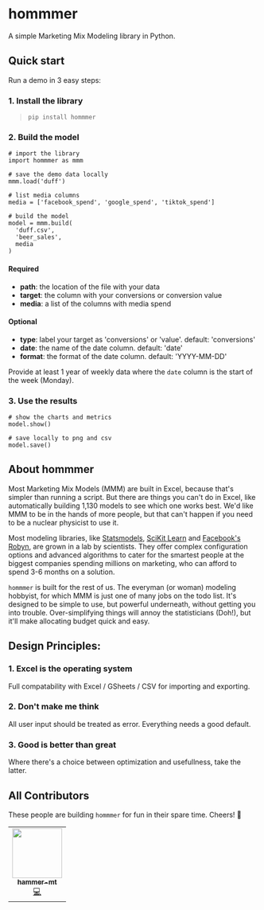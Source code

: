 # hommmer

A simple Marketing Mix Modeling library in Python.

## Quick start

Run a demo in 3 easy steps:

### 1. Install the library

> `pip install hommmer`

### 2. Build the model

```
# import the library
import hommmer as mmm

# save the demo data locally
mmm.load('duff')

# list media columns
media = ['facebook_spend', 'google_spend', 'tiktok_spend']

# build the model
model = mmm.build(
  'duff.csv',
  'beer_sales',
  media
)
```

#### Required

- **path**: the location of the file with your data
- **target**: the column with your conversions or conversion value
- **media**: a list of the columns with media spend

#### Optional

- **type**: label your target as 'conversions' or 'value'. default: 'conversions'
- **date**: the name of the date column. default: 'date'
- **format**: the format of the date column. default: 'YYYY-MM-DD'

Provide at least 1 year of weekly data where the `date` column is the start of the week (Monday).

### 3. Use the results

```
# show the charts and metrics
model.show()

# save locally to png and csv
model.save()
```

## About hommmer

Most Marketing Mix Models (MMM) are built in Excel, because that's simpler than running a script. But there are things you can't do in Excel, like automatically building 1,130 models to see which one works best. We'd like MMM to be in the hands of more people, but that can't happen if you need to be a nuclear physicist to use it.

Most modeling libraries, like [Statsmodels](https://www.statsmodels.org/stable/index.html), [SciKit Learn](https://scikit-learn.org/stable/) and [Facebook's Robyn](https://facebookexperimental.github.io/Robyn/), are grown in a lab by scientists. They offer complex configuration options and advanced algorithms to cater for the smartest people at the biggest companies spending millions on marketing, who can afford to spend 3-6 months on a solution.

`hommmer` is built for the rest of us. The everyman (or woman) modeling hobbyist, for which MMM is just one of many jobs on the todo list. It's designed to be simple to use, but powerful underneath, without getting you into trouble. Over-simplifying things will annoy the statisticians (Doh!), but it'll make allocating budget quick and easy.

## Design Principles:

### 1. Excel is the operating system

Full compatability with Excel / GSheets / CSV for importing and exporting.

### 2. Don't make me think

All user input should be treated as error. Everything needs a good default.

### 3. Good is better than great

Where there's a choice between optimization and usefullness, take the latter.

## All Contributors

These people are building `hommmer` for fun in their spare time. Cheers! 🍻

<!-- ALL-CONTRIBUTORS-LIST:START - Do not remove or modify this section -->
<!-- prettier-ignore-start -->
<!-- markdownlint-disable -->
<table>
  <tr>
    <td align="center"><a href="https://twitter.com/hammer_mt"><img src="https://avatars.githubusercontent.com/u/5264596?s=96&v=4" width="100px;" alt=""/><br /><sub><b>hammer-mt</b></sub></a><br /><a href="https://github.com/hammer-mt/hommmer/commits?author=hammer-mt" title="Code">💻</a></td>
    
  </tr>
</table>

<!-- markdownlint-restore -->
<!-- prettier-ignore-end -->

<!-- ALL-CONTRIBUTORS-LIST:END -->

